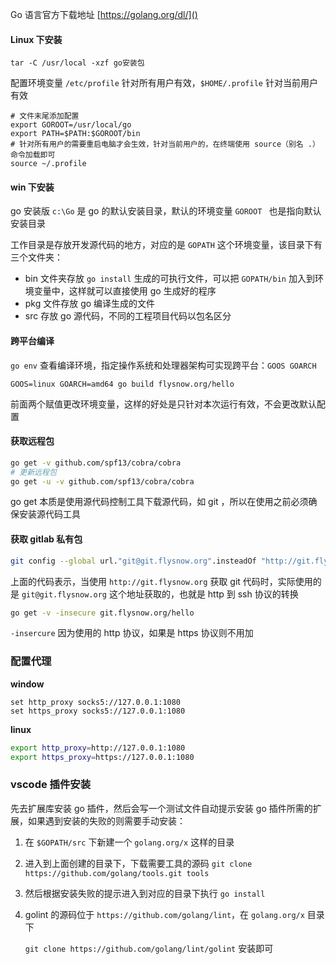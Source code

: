 Go 语言官方下载地址 [https://golang.org/dl/]()

#### Linux 下安装

```shell
tar -C /usr/local -xzf go安装包
```

配置环境变量 `/etc/profile` 针对所有用户有效，`$HOME/.profile` 针对当前用户有效

```shell
# 文件末尾添加配置
export GOROOT=/usr/local/go
export PATH=$PATH:$GOROOT/bin
# 针对所有用户的需要重启电脑才会生效，针对当前用户的，在终端使用 source（别名 .） 命令加载即可
source ~/.profile
```

#### win 下安装

go 安装版 `c:\Go` 是 go 的默认安装目录，默认的环境变量 `GOROOT ` 也是指向默认安装目录

工作目录是存放开发源代码的地方，对应的是 `GOPATH` 这个环境变量，该目录下有三个文件夹：

- bin 文件夹存放 `go install`  生成的可执行文件，可以把 `GOPATH/bin`  加入到环境变量中，这样就可以直接使用 go 生成好的程序
- pkg 文件存放 go 编译生成的文件
- src 存放 go 源代码，不同的工程项目代码以包名区分

#### 跨平台编译

`go env` 查看编译环境，指定操作系统和处理器架构可实现跨平台：`GOOS GOARCH`

```
GOOS=linux GOARCH=amd64 go build flysnow.org/hello
```

前面两个赋值更改环境变量，这样的好处是只针对本次运行有效，不会更改默认配置

#### 获取远程包

```bash
go get -v github.com/spf13/cobra/cobra
# 更新远程包
go get -u -v github.com/spf13/cobra/cobra
```

go get 本质是使用源代码控制工具下载源代码，如 git ，所以在使用之前必须确保安装源代码工具

#### 获取 gitlab 私有包

```bash
git config --global url."git@git.flysnow.org".insteadOf "http://git.flysnow.org"
```

上面的代码表示，当使用 `http://git.flysnow.org` 获取 git 代码时，实际使用的是 `git@git.flysnow.org` 这个地址获取的，也就是 http 到 ssh 协议的转换

```bash
go get -v -insecure git.flysnow.org/hello
```

`-insercure` 因为使用的 http 协议，如果是 https 协议则不用加

### 配置代理

**window**

```shell
set http_proxy socks5://127.0.0.1:1080
set https_proxy socks5://127.0.0.1:1080
```

**linux**

```bash
export http_proxy=http://127.0.0.1:1080
export https_proxy=https://127.0.0.1:1080
```

### vscode 插件安装

先去扩展库安装 go 插件，然后会写一个测试文件自动提示安装 go 插件所需的扩展，如果遇到安装的失败的则需要手动安装：

1. 在 `$GOPATH/src` 下新建一个 `golang.org/x` 这样的目录

2. 进入到上面创建的目录下，下载需要工具的源码 `git clone https://github.com/golang/tools.git tools `

3. 然后根据安装失败的提示进入到对应的目录下执行 `go install`

4. golint 的源码位于 `https://github.com/golang/lint`，在 `golang.org/x` 目录下

    `git clone https://github.com/golang/lint/golint` 安装即可